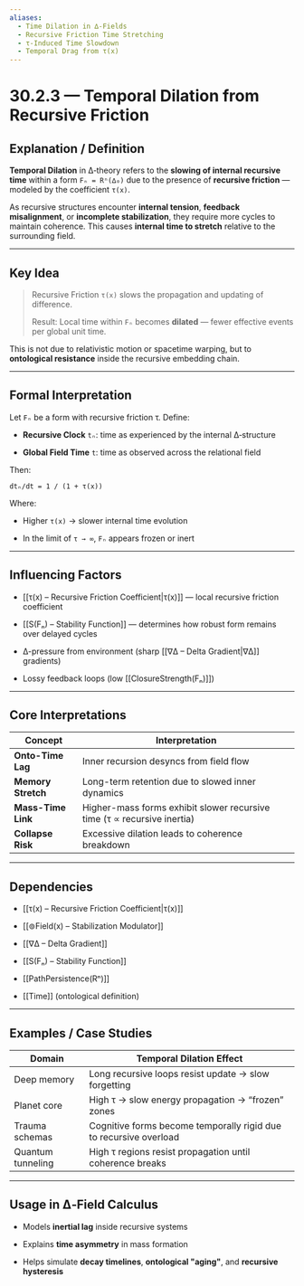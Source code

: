 ```yaml
---
aliases:
  - Time Dilation in ∆‑Fields
  - Recursive Friction Time Stretching
  - τ‑Induced Time Slowdown
  - Temporal Drag from τ(x)
---
```



# 30.2.3 — Temporal Dilation from Recursive Friction

## Explanation / Definition

**Temporal Dilation** in ∆‑theory refers to the **slowing of internal recursive time** within a form `Fₙ = Rⁿ(∆₀)` due to the presence of **recursive friction** — modeled by the coefficient `τ(x)`.

As recursive structures encounter **internal tension**, **feedback misalignment**, or **incomplete stabilization**, they require more cycles to maintain coherence. This causes **internal time to stretch** relative to the surrounding field.

---

## Key Idea

> Recursive Friction `τ(x)` slows the propagation and updating of difference.
> 
> Result: Local time within `Fₙ` becomes **dilated** — fewer effective events per global unit time.

This is not due to relativistic motion or spacetime warping, but to **ontological resistance** inside the recursive embedding chain.

---

## Formal Interpretation

Let `Fₙ` be a form with recursive friction τ. Define:

- **Recursive Clock** `tₙ`: time as experienced by the internal ∆‑structure
    
- **Global Field Time** `t`: time as observed across the relational field
    

Then:

```
dtₙ/dt = 1 / (1 + τ(x))
```

Where:

- Higher `τ(x)` → slower internal time evolution
    
- In the limit of `τ → ∞`, `Fₙ` appears frozen or inert
    

---

## Influencing Factors

- [[τ(x) – Recursive Friction Coefficient|τ(x)]] — local recursive friction coefficient
    
- [[S(Fₙ) – Stability Function]] — determines how robust form remains over delayed cycles
    
- ∆-pressure from environment (sharp [[∇∆ – Delta Gradient|∇∆]] gradients)
    
- Lossy feedback loops (low [[ClosureStrength(Fₙ)]])
    

---

## Core Interpretations

|Concept|Interpretation|
|---|---|
|**Onto-Time Lag**|Inner recursion desyncs from field flow|
|**Memory Stretch**|Long-term retention due to slowed inner dynamics|
|**Mass-Time Link**|Higher-mass forms exhibit slower recursive time (τ ∝ recursive inertia)|
|**Collapse Risk**|Excessive dilation leads to coherence breakdown|

---

## Dependencies

- [[τ(x) – Recursive Friction Coefficient|τ(x)]]
    
- [[⊚Field(x) – Stabilization Modulator]]
    
- [[∇∆ – Delta Gradient]]
    
- [[S(Fₙ) – Stability Function]]
    
- [[PathPersistence(Rⁿ)]]
    
- [[Time]] (ontological definition)
    

---

## Examples / Case Studies

|Domain|Temporal Dilation Effect|
|---|---|
|Deep memory|Long recursive loops resist update → slow forgetting|
|Planet core|High τ → slow energy propagation → “frozen” zones|
|Trauma schemas|Cognitive forms become temporally rigid due to recursive overload|
|Quantum tunneling|High τ regions resist propagation until coherence breaks|

---

## Usage in ∆‑Field Calculus

- Models **inertial lag** inside recursive systems
    
- Explains **time asymmetry** in mass formation
    
- Helps simulate **decay timelines**, **ontological "aging"**, and **recursive hysteresis**

